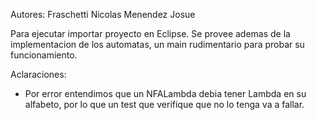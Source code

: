 Autores:
	Fraschetti Nicolas
	Menendez Josue

Para ejecutar importar proyecto en Eclipse.
Se provee ademas de la implementacion de los automatas, un main rudimentario para probar su funcionamiento.

Aclaraciones:
* Por error entendimos que un NFALambda debia tener Lambda en su alfabeto, por lo que un test que verifique que no lo tenga va a fallar.
